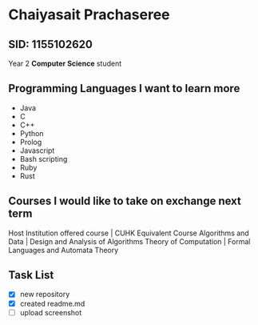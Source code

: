 # Chaiyasait Prachaseree
## SID: 1155102620

Year 2 **Computer Science** student

## Programming Languages I want to learn more
* Java
* C
* C++
* Python
* Prolog
* Javascript
* Bash scripting
* Ruby
* Rust

## Courses I would like to take on exchange next term
Host Institution offered course | CUHK Equivalent Course
Algorithms and Data | Design and Analysis of Algorithms
Theory of Computation | Formal Languages and Automata Theory

## Task List
- [x] new repository
- [x] created readme.md
- [ ] upload screenshot
